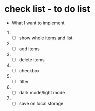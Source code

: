 # check list - to do list

* What I want to implement
1. -[ ] show whole items and list 
2. -[ ] add items 
3. -[ ] delete items 
4. -[ ] checkbox 
5. -[ ] filter
6. -[ ] dark mode/light mode
7. -[ ] save on local storage